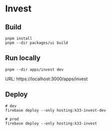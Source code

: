 # Invest

## Build

```shell
pnpm install
pnpm --dir packages/ui build
```

## Run locally

```shell
pnpm --dir apps/invest dev
```

URL: https://localhost:3000/apps/invest

## Deploy

```shell
# dev
firebase deploy --only hosting:k33-invest-dev

# prod
firebase deploy --only hosting:k33-invest
```

